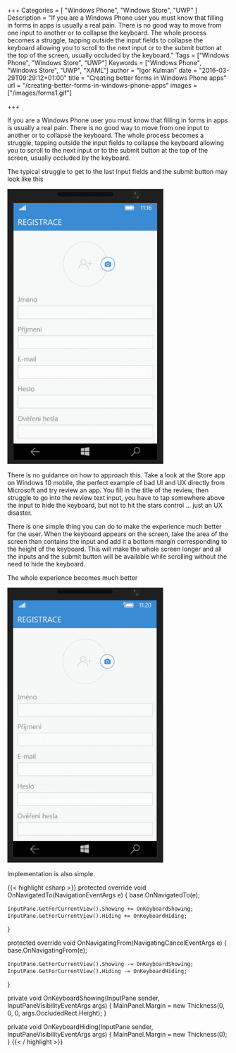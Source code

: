+++
Categories = [ "Windows Phone", "Windows Store", "UWP" ]
Description = "If you are a Windows Phone user you must know that filling in forms in apps is usually a real pain. There is no good way to move from one input to another or to collapse the keyboard. The whole process becomes a struggle, tapping outside the input fields to collapse the keyboard allowing you to scroll to the next input or to the submit button at the top of the screen, usually occluded by the keyboard."
Tags = ["Windows Phone", "Windows Store", "UWP"]
Keywords = ["Windows Phone", "Windows Store", "UWP", "XAML"]
author = "Igor Kulman"
date = "2016-03-29T09:29:12+01:00"
title = "Creating better forms in Windows Phone apps"
url = "/creating-better-forms-in-windows-phone-apps"
images = ["/images/forms1.gif"]

+++

If you are a Windows Phone user you must know that filling in forms in apps is usually a real pain. There is no good way to move from one input to another or to collapse the keyboard. The whole process becomes a struggle, tapping outside the input fields to collapse the keyboard allowing you to scroll to the next input or to the submit button at the top of the screen, usually occluded by the keyboard.

The typical struggle to get to the last input fields and the submit button may look like this

![Form navigation](forms1.gif)

There is no guidance on how to approach this. Take a look at the Store app on Windows 10 mobile, the perfect example of bad UI and UX directly from Microsoft and try review an app. You fill in the title of the review, then struggle to go into the review text input, you have to tap somewhere above the input to hide the keyboard, but not to hit the stars control ... just an UX disaster. 

<!--more-->

There is one simple thing you can do to make the experience much better for the user. When the keyboard appears on the screen, take the area of the screen than contains the input and add it a bottom margin corresponding to the height of the keyboard. This will make the whole screen longer and all the inputs and the submit button will be available while scrolling without the need to hide the keyboard.

The whole experience becomes much better

![Better form navigation](forms2.gif)

Implementation is also simple.

{{< highlight csharp >}}
protected override void OnNavigatedTo(NavigationEventArgs e)
{
    base.OnNavigatedTo(e);

    InputPane.GetForCurrentView().Showing += OnKeyboardShowing;
    InputPane.GetForCurrentView().Hiding += OnKeyboardHiding;
}

protected override void OnNavigatingFrom(NavigatingCancelEventArgs e)
{
    base.OnNavigatingFrom(e);

    InputPane.GetForCurrentView().Showing -= OnKeyboardShowing;
    InputPane.GetForCurrentView().Hiding -= OnKeyboardHiding;
}

private void OnKeyboardShowing(InputPane sender, InputPaneVisibilityEventArgs args)
{
    MainPanel.Margin = new Thickness(0, 0, 0, args.OccludedRect.Height);
}

private void OnKeyboardHiding(InputPane sender, InputPaneVisibilityEventArgs args)
{
    MainPanel.Margin = new Thickness(0);
}
{{< / highlight >}}
